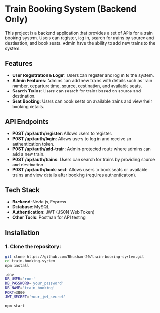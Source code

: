 # Train Booking System (Backend Only)

This project is a backend application that provides a set of APIs for a train booking system. Users can register, log in, search for trains by source and destination, and book seats. Admin have the ability to add new trains to the system.

## Features

- **User Registration & Login**: Users can register and log in to the system.
- **Admin Features**: Admins can add new trains with details such as train number, departure time, source, destination, and available seats.
- **Search Trains**: Users can search for trains based on source and destination.
- **Seat Booking**: Users can book seats on available trains and view their booking details.

## API Endpoints

- **POST /api/auth/register**: Allows users to register.
- **POST /api/auth/login**: Allows users to log in and receive an authentication token.
- **POST /api/auth/add-train**: Admin-protected route where admins can add a new train.
- **POST /api/auth/trains**: Users can search for trains by providing source and destination.
- **POST /api/auth/book-seat**: Allows users to book seats on available trains and view details after booking (requires authentication).

## Tech Stack

- **Backend**: Node.js, Express
- **Database**: MySQL
- **Authentication**: JWT (JSON Web Token)
- **Other Tools**: Postman for API testing

## Installation

### 1. Clone the repository:
```bash
git clone https://github.com/Bhushan-20/train-booking-system.git
cd train-booking-system
npm install

.env
DB_USER='root'
DB_PASSWORD='your_password'
DB_NAME='train_booking'
PORT=3000
JWT_SECRET='your_jwt_secret'

npm start
